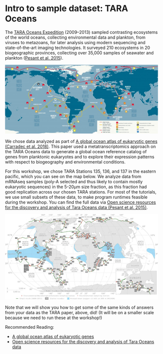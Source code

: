 # Intro to sample dataset: TARA Oceans

The [TARA Oceans Expedition](https://oceans.taraexpeditions.org/en/m/about-tara/les-expeditions/tara-oceans/) (2009–2013) sampled contrasting ecosystems of the world oceans, collecting environmental data and plankton, from viruses to metazoans, for later analysis using modern sequencing and state-of-the-art imaging technologies. It surveyed 210 ecosystems in 20 biogeographic provinces, collecting over 35,000 samples of seawater and plankton ([Pesant et al.
2015](https://www.nature.com/articles/sdata201523#f2)).


[![TARA Oceans Map](files/TARAOCEANS-CARTE-1024x462.jpg)](https://oceans.taraexpeditions.org/en/m/about-tara/les-expeditions/tara-oceans/)


We chose data analyzed as part of [A global ocean atlas of eukaryotic genes (Carradec et al. 2018)](https://www.nature.com/articles/s41467-017-02342-1). This paper used a metatranscriptomics approach on the TARA Oceans data to generate a global ocean reference catalog of genes from planktonic eukaryotes and to explore their expression patterns with respect to biogeography and environmental conditions.


For this workshop, we chose TARA Stations 135, 136, and 137 in the eastern pacific, which you can see on the map below. We analyze data from mRNAseq samples (poly-A selected and thus likely to contain mostly eukaryotic sequences) in the 5-20µm size fraction, as this fraction had good replication across our chosen TARA stations. For most of the tutorials, we use small subsets of these data, to make program runtimes feasible during the workshop. You can find the
full data via [Open science resources for the discovery and analysis of Tara Oceans data (Pesant et al. 2015)](https://www.nature.com/articles/sdata201523#f2).


[![TARA Oceans station map](files/tara-station-map.jpg)](https://www.nature.com/articles/sdata201523#f2)

Note that we will show you how to get some of the same kinds of answers from
your data as the TARA paper, above, did! (It will be on a smaller scale
because we need to run these at the workshop!)

Recommended Reading:

  * [A global ocean atlas of eukaryotic genes](https://www.nature.com/articles/s41467-017-02342-1)
  * [Open science resources for the discovery and analysis of Tara Oceans data](https://www.nature.com/articles/sdata201523#f2)

